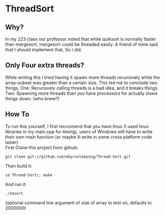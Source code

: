 # ThreadSort
## Why?
In my 223 class our professor noted that while quiksort is normally faster than mergesort, mergesort could be threaded easily. A friend of mine said that I should implement that, So I did.

## Only Four extra threads?
While writing this I tried having it spawn more threads recursively while the array-subset was greater than a certain size. This led me to conclude two things,
One: Recursively calling threads is a bad idea, and it breaks things.
Two: Spawning more threads than you have processors for actually slows things down. (who knew?)

## How To
To run this yourself, I first reccomend that you have linux (I used linux libraries in my main.cpp for timing), users of Windows will have to write their own main function (or maybe ill write in some cross platform code laster)  
First Clone this project from github:

    git clone git://github.com/whyrusleeping/Thread-Sort.git

Then build it:

    cd Thread-Sort/; make

And run it:

    ./tmsort

(optional command line argument of size of array to test on, defaults to 2000000)

